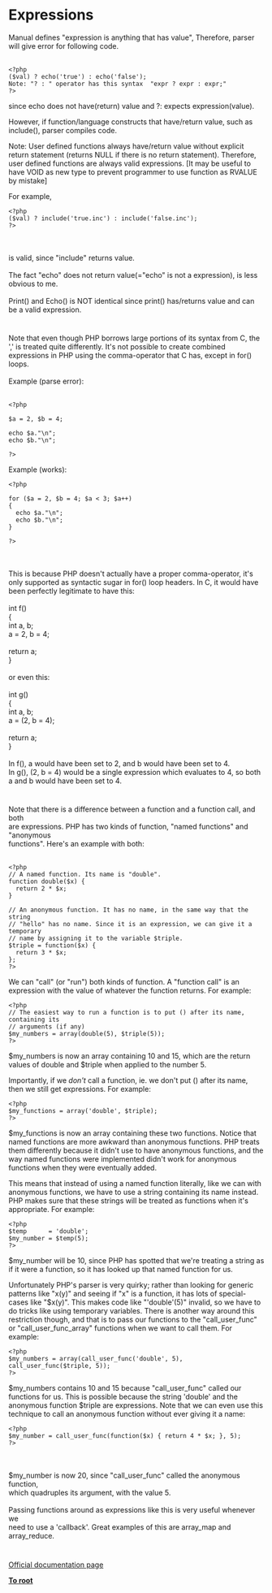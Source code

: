 # Expressions



Manual defines "expression is anything that has value", Therefore, parser will give error for following code.<br><br>

```
<?php
($val) ? echo('true') : echo('false');
Note: "? : " operator has this syntax  "expr ? expr : expr;"
?>
```


since echo does not have(return) value and ?: expects expression(value).

However, if function/language constructs that have/return value, such as include(), parser compiles code.

Note: User defined functions always have/return value without explicit return statement (returns NULL if there is no return statement). Therefore, user defined functions are always valid expressions. 
[It may be useful to have VOID as new type to prevent programmer to use function as RVALUE by mistake]

For example,



```
<?php
($val) ? include('true.inc') : include('false.inc');
?>
```
<br><br>is valid, since "include" returns value.<br><br>The fact "echo" does not return value(="echo" is not a expression), is less obvious to me. <br><br>Print() and Echo() is NOT identical since print() has/returns value and can be a valid expression.  

#

Note that even though PHP borrows large portions of its syntax from C, the &apos;,&apos; is treated quite differently. It&apos;s not possible to create combined expressions in PHP using the comma-operator that C has, except in for() loops.<br><br>Example (parse error):<br><br>

```
<?php

$a = 2, $b = 4;

echo $a."\n";
echo $b."\n";

?>
```


Example (works):


```
<?php

for ($a = 2, $b = 4; $a < 3; $a++)
{
  echo $a."\n";
  echo $b."\n";
}

?>
```
<br><br>This is because PHP doesn&apos;t actually have a proper comma-operator, it&apos;s only supported as syntactic sugar in for() loop headers. In C, it would have been perfectly legitimate to have this:<br><br>int f()<br>{<br>  int a, b;<br>  a = 2, b = 4;<br><br>  return a;<br>}<br><br>or even this:<br><br>int g()<br>{<br>  int a, b;<br>  a = (2, b = 4);<br><br>  return a;<br>}<br><br>In f(), a would have been set to 2, and b would have been set to 4.<br>In g(), (2, b = 4) would be a single expression which evaluates to 4, so both a and b would have been set to 4.  

#

Note that there is a difference between a function and a function call, and both<br>are expressions. PHP has two kinds of function, "named functions" and "anonymous<br>functions". Here&apos;s an example with both:<br><br>

```
<?php
// A named function. Its name is "double".
function double($x) {
  return 2 * $x;
}

// An anonymous function. It has no name, in the same way that the string
// "hello" has no name. Since it is an expression, we can give it a temporary
// name by assigning it to the variable $triple.
$triple = function($x) {
  return 3 * $x;
};
?>
```


We can "call" (or "run") both kinds of function. A "function call" is an
expression with the value of whatever the function returns. For example:



```
<?php
// The easiest way to run a function is to put () after its name, containing its
// arguments (if any)
$my_numbers = array(double(5), $triple(5));
?>
```


$my_numbers is now an array containing 10 and 15, which are the return values of
double and $triple when applied to the number 5.

Importantly, if we *don't* call a function, ie. we don't put () after its name,
then we still get expressions. For example:



```
<?php
$my_functions = array('double', $triple);
?>
```


$my_functions is now an array containing these two functions. Notice that named
functions are more awkward than anonymous functions. PHP treats them differently
because it didn't use to have anonymous functions, and the way named functions
were implemented didn't work for anonymous functions when they were eventually
added.

This means that instead of using a named function literally, like we can with
anonymous functions, we have to use a string containing its name instead. PHP
makes sure that these strings will be treated as functions when it's
appropriate. For example:



```
<?php
$temp      = 'double';
$my_number = $temp(5);
?>
```


$my_number will be 10, since PHP has spotted that we're treating a string as if
it were a function, so it has looked up that named function for us.

Unfortunately PHP's parser is very quirky; rather than looking for generic
patterns like "x(y)" and seeing if "x" is a function, it has lots of
special-cases like "$x(y)". This makes code like "'double'(5)" invalid, so we
have to do tricks like using temporary variables. There is another way around
this restriction though, and that is to pass our functions to the
"call_user_func" or "call_user_func_array" functions when we want to call them.
For example:



```
<?php
$my_numbers = array(call_user_func('double', 5), call_user_func($triple, 5));
?>
```


$my_numbers contains 10 and 15 because "call_user_func" called our functions for
us. This is possible because the string 'double' and the anonymous function
$triple are expressions. Note that we can even use this technique to call an
anonymous function without ever giving it a name:



```
<?php
$my_number = call_user_func(function($x) { return 4 * $x; }, 5);
?>
```
<br><br>$my_number is now 20, since "call_user_func" called the anonymous function,<br>which quadruples its argument, with the value 5.<br><br>Passing functions around as expressions like this is very useful whenever we<br>need to use a &apos;callback&apos;. Great examples of this are array_map and array_reduce.  

#

[Official documentation page](https://www.php.net/manual/en/language.expressions.php)

**[To root](/README.md)**